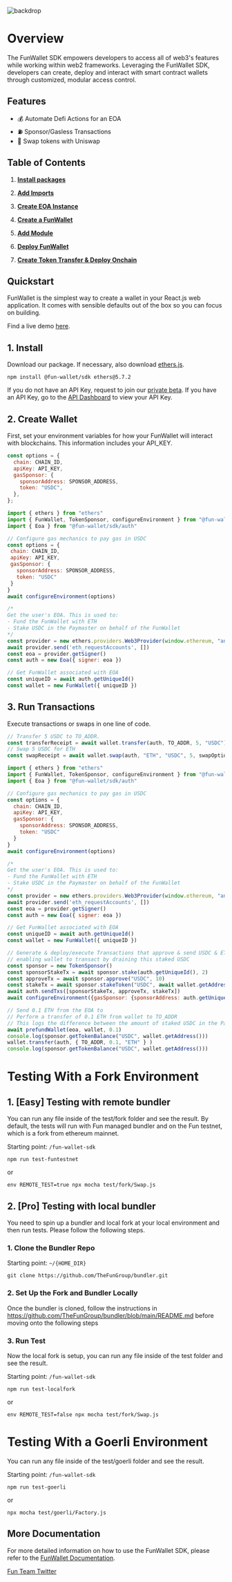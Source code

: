 ![backdrop](https://user-images.githubusercontent.com/5194671/219986266-bfbf6143-dfdf-4154-8afc-156d19d9603e.png)

# **Overview**

The FunWallet SDK empowers developers to access all of web3's features while working within web2 frameworks. Leveraging the FunWallet SDK, developers can create, deploy and interact with smart contract wallets through customized, modular access control.

## **Features**

- 💰 Automate Defi Actions for an EOA
- ⛽ Sponsor/Gasless Transactions
- 🔄 Swap tokens with Uniswap

## **Table of Contents**

1. **[Install packages](#installation)**

2. **[Add Imports](#imports)**

3. **[Create EOA Instance](#createeoa)**

4. **[Create a FunWallet](#createwallet)**

5. **[Add Module](#addmmodule)**

6. **[Deploy FunWallet](#deploywallet)**

7. **[Create Token Transfer & Deploy Onchain](#createtransfer)**

## **Quickstart**


FunWallet is the simplest way to create a wallet in your React.js web application. It comes with sensible defaults out of the box so you can focus on building.

Find a live demo [here](http://demo.fun.xyz).

## 1. Install

Download our package. If necessary, also download [ethers.js](https://docs.ethers.org/v5/getting-started/#installing).

```npm install @fun-wallet/sdk ethers@5.7.2```

<Alert tone="info">

If you do not have an API Key, request to join our [private beta](https://app.fun.xyz/sign-in/request). If you have an API Key, go to the [API Dashboard](http://app.fun.xyz/api-key) to view your API Key.

</Alert>

## 2. Create Wallet

First, set your environment variables for how your FunWallet will interact with blockchains. This information includes your API_KEY.


```js
const options = {
  chain: CHAIN_ID,
  apiKey: API_KEY,
  gasSponsor: {
    sponsorAddress: SPONSOR_ADDRESS,
    token: "USDC",
  },
};
```

 ```js
import { ethers } from "ethers"
import { FunWallet, TokenSponsor, configureEnvironment } from "@fun-wallet/sdk"
import { Eoa } from "@fun-wallet/sdk/auth"

// Configure gas mechanics to pay gas in USDC
const options = {
  chain: CHAIN_ID,
  apiKey: API_KEY,
  gasSponsor: {
    sponsorAddress: SPONSOR_ADDRESS,
    token: "USDC"
  }
}
await configureEnvironment(options)

/*
Get the user's EOA. This is used to:
- Fund the FunWallet with ETH
- Stake USDC in the Paymaster on behalf of the FunWallet
*/
const provider = new ethers.providers.Web3Provider(window.ethereum, "any")
await provider.send('eth_requestAccounts', [])
const eoa = provider.getSigner()
const auth = new Eoa({ signer: eoa })

// Get FunWallet associated with EOA
const uniqueID = await auth.getUniqueId()
const wallet = new FunWallet({ uniqueID })

```
## 3. Run Transactions

Execute transactions or swaps in one line of code.

```js
// Transfer 5 USDC to TO_ADDR.
const transferReceipt = await wallet.transfer(auth, TO_ADDR, 5, "USDC");
// Swap 5 USDC for ETH
const swapReceipt = await wallet.swap(auth, "ETH", "USDC", 5, swapOptions);
```


```js
import { ethers } from "ethers"
import { FunWallet, TokenSponsor, configureEnvironment } from "@fun-wallet/sdk"
import { Eoa } from "@fun-wallet/sdk/auth"

// Configure gas mechanics to pay gas in USDC
const options = {
  chain: CHAIN_ID,
  apiKey: API_KEY,
  gasSponsor: {
    sponsorAddress: SPONSOR_ADDRESS,
    token: "USDC"
  }
}
await configureEnvironment(options)

/*
Get the user's EOA. This is used to:
- Fund the FunWallet with ETH
- Stake USDC in the Paymaster on behalf of the FunWallet
*/
const provider = new ethers.providers.Web3Provider(window.ethereum, "any")
await provider.send('eth_requestAccounts', [])
const eoa = provider.getSigner()
const auth = new Eoa({ signer: eoa })

// Get FunWallet associated with EOA
const uniqueID = await auth.getUniqueId()
const wallet = new FunWallet({ uniqueID })

// Generate & deploy/execute Transactions that approve & send USDC & ETH from eoa to the Paymaster contract,
// enabling wallet to transact by draining this staked USDC
const sponsor = new TokenSponsor()
const sponsorStakeTx = await sponsor.stake(auth.getUniqueId(), 2)
const approveTx = await sponsor.approve("USDC", 10)
const stakeTx = await sponsor.stakeToken("USDC", await wallet.getAddress(), 10)
await auth.sendTxs([sponsorStakeTx, approveTx, stakeTx])
await configureEnvironment({gasSponsor: {sponsorAddress: auth.getUniqueId()}})

// Send 0.1 ETH from the EOA to
// Perform a transfer of 0.1 ETH from wallet to TO_ADDR
// This logs the difference between the amount of staked USDC in the Paymaster before & after a FunWallet transaction
await prefundWallet(eoa, wallet, 0.1)
console.log(sponsor.getTokenBalance("USDC", wallet.getAddress()))
wallet.transfer(auth, { TO_ADDR, 0.1, "ETH" } )
console.log(sponsor.getTokenBalance("USDC", wallet.getAddress()))
```

# **Testing With a Fork Environment**

## <a id="testwithremotebundler"></a> **1. [Easy] Testing with remote bundler**

You can run any file inside of the test/fork folder and see the result. By default, the tests will run with Fun managed bundler and on the Fun testnet, which is a fork from ethereum mainnet.

Starting point: `/fun-wallet-sdk`
```
npm run test-funtestnet
```
or

```
env REMOTE_TEST=true npx mocha test/fork/Swap.js
```

## <a id="testwithlocalbundler"></a> **2. [Pro] Testing with local bundler**

You need to spin up a bundler and local fork at your local environment and then run tests. Please follow the following steps.

### <a id="testwithlocalbundler"></a> **1. Clone the Bundler Repo**

Starting point: `~/{HOME_DIR}`

```
git clone https://github.com/TheFunGroup/bundler.git
```
### <a id="testwithlocalbundler"></a> **2. Set Up the Fork and Bundler Locally**

Once the bundler is cloned, follow the instructions in https://github.com/TheFunGroup/bundler/blob/main/README.md before moving onto the following steps

### <a id="testwithlocalbundler"></a> **3. Run Test**

Now the local fork is setup, you can run any file inside of the test folder and see the result.

Starting point: `/fun-wallet-sdk`

```
npm run test-localfork
```
or 
```
env REMOTE_TEST=false npx mocha test/fork/Swap.js
```

# **Testing With a Goerli Environment**

You can run any file inside of the test/goerli folder and see the result.

Starting point: `/fun-wallet-sdk`
```
npm run test-goerli
```

or 
```
npx mocha test/goerli/Factory.js
```

## More Documentation

For more detailed information on how to use the FunWallet SDK, please refer to the [FunWallet Documentation](http://docs.fun.xyz).

[Fun Team Twitter](http://twitter.com/fun)

